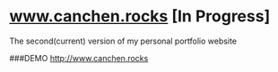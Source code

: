 # www.canchen.rocks [In Progress]
The second(current) version of my personal portfolio website

###DEMO
http://www.canchen.rocks
